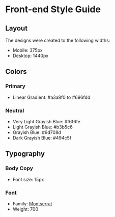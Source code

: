 # Front-end Style Guide

## Layout

The designs were created to the following widths:

- Mobile: 375px
- Desktop: 1440px

## Colors

### Primary

- Linear Gradient: #a3a8f0 to #696fdd

### Neutral

- Very Light Grayish Blue: #f6f6fe
- Light Grayish Blue: #b3b5c6
- Grayish Blue: #6d708d
- Dark Grayish Blue: #494c5f

## Typography

### Body Copy

- Font size: 15px

### Font

- Family: [Montserrat](https://fonts.google.com/specimen/Montserrat)
- Weight: 700
